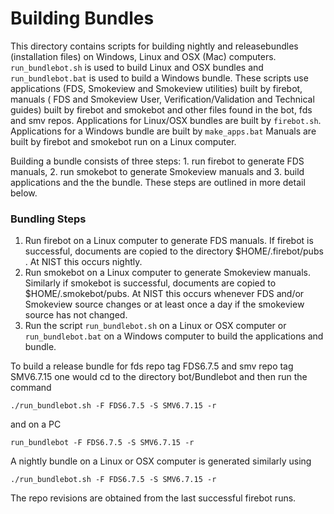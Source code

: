 #  Building Bundles

This directory contains scripts for building nightly and releasebundles (installation files) on Windows, Linux and OSX (Mac) computers. 
`run_bundlebot.sh` is used to build Linux and OSX bundles and `run_bundlebot.bat` is used to build a Windows 
bundle. These scripts use applications (FDS, Smokeview and Smokeview utilities) built by firebot, manuals 
( FDS and Smokeview User, Verification/Validation and Technical guides) built by firebot and smokebot and 
other files found in the bot, fds and smv repos.
Applications for Linux/OSX bundles are built by `firebot.sh`. 
Applications for a Windows bundle are built by `make_apps.bat`
Manuals are built by firebot and smokebot run on a Linux computer.

Building a bundle consists of three steps: 1. run firebot to generate FDS manuals, 2. run smokebot to generate
Smokeview manuals and 3. build applications and the the bundle.
These steps are outlined in more detail below.

### Bundling Steps

1. Run firebot on a Linux computer to generate FDS manuals. If firebot is successful, documents are copied to the
directory $HOME/.firebot/pubs . At NIST this occurs nightly.
2. Run smokebot on a Linux computer to generate Smokeview manuals. Similarly if smokebot is successful,
documents are copied to $HOME/.smokebot/pubs. 
At NIST this occurs whenever FDS and/or Smokeview source changes or at least once a day if the smokeview source has not changed.
3. Run the script `run_bundlebot.sh` on a Linux or OSX computer or `run_bundlebot.bat` on a Windows computer
to build the applications and bundle.  

To build a release bundle for fds repo tag FDS6.7.5 and smv repo tag SMV6.7.15 one would cd to the directory bot/Bundlebot and
then run the command
```
./run_bundlebot.sh -F FDS6.7.5 -S SMV6.7.15 -r
```
and on a PC
```
run_bundlebot -F FDS6.7.5 -S SMV6.7.15 -r
```

A nightly bundle on a Linux or OSX computer is generated similarly using
```
./run_bundlebot.sh -F FDS6.7.5 -S SMV6.7.15 -r
```
The repo revisions are obtained from the last successful firebot runs.




